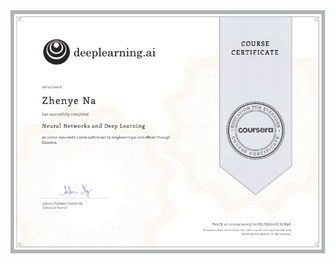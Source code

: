 <div style="text-align:center">
  <img src ="https://github.com/Zhenye-Na/Deep-Learning-Specialization/blob/master/01_Neural%20Networks%20and%20Deep%20Learning/Coursera%20X83A2ECZCK9E.jpg?raw=true" />
</div>
